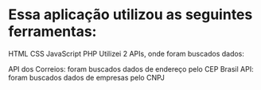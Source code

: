 # Essa aplicação utilizou as seguintes ferramentas:

HTML
CSS
JavaScript
PHP
Utilizei 2 APIs, onde foram buscados dados:

API dos Correios: foram buscados dados de endereço pelo CEP
Brasil API: foram buscados dados de empresas pelo CNPJ
